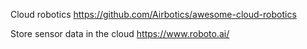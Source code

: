 Cloud robotics
https://github.com/Airbotics/awesome-cloud-robotics

Store sensor data in the cloud
https://www.roboto.ai/